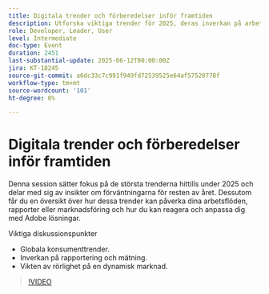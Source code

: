 ```yaml
---
title: Digitala trender och förberedelser inför framtiden
description: Utforska viktiga trender för 2025, deras inverkan på arbetsflöden och rapporter och hur man anpassar sig till Adobe lösningar. Omfattar globala trender, flexibilitet och mätning.
role: Developer, Leader, User
level: Intermediate
doc-type: Event
duration: 2451
last-substantial-update: 2025-06-12T00:00:00Z
jira: KT-18245
source-git-commit: a6dc33c7c991f949fd72539525e64af57520778f
workflow-type: tm+mt
source-wordcount: '101'
ht-degree: 0%

---
```



# Digitala trender och förberedelser inför framtiden

Denna session sätter fokus på de största trenderna hittills under 2025 och delar med sig av insikter om förväntningarna för resten av året. Dessutom får du en översikt över hur dessa trender kan påverka dina arbetsflöden, rapporter eller marknadsföring och hur du kan reagera och anpassa dig med Adobe lösningar.

Viktiga diskussionspunkter

* Globala konsumenttrender.
* Inverkan på rapportering och mätning.
* Vikten av rörlighet på en dynamisk marknad.

>[!VIDEO](https://video.tv.adobe.com/v/3463356/?learn=on&enablevpops)
